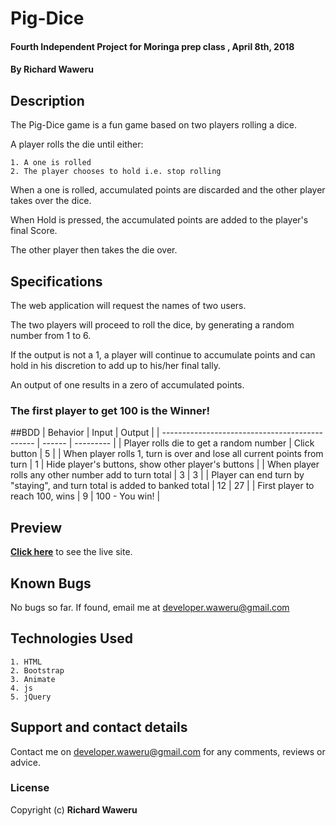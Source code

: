 # Pig-Dice
#### Fourth Independent Project for Moringa prep class , April 8th, 2018
#### By **Richard Waweru**

## Description
The Pig-Dice game is a fun game based on two players rolling a dice.

A player rolls the die until either:

    1. A one is rolled
    2. The player chooses to hold i.e. stop rolling

When a one is rolled, accumulated points are discarded and the other player takes over the dice.

When Hold is pressed, the accumulated points are added to the player's final Score.

The other player then takes the die over.

## Specifications
The web application will request the names of two users.

The two players will proceed to roll the dice, by generating a random number from 1 to 6.

If the output is not a 1, a player will continue to accumulate points and can hold in his discretion to add up to his/her final tally.

An output of one results in a zero of accumulated points.

### The first player to get 100 is the Winner!
##BDD
| Behavior                                       |  Input | Output    |
 | ---------------------------------------------- | ------ | --------- |
 | Player rolls die to get a random number    | Click button      | 5      |
 | When player rolls 1, turn is over and lose all current points from turn  | 1 | Hide player's buttons, show other player's buttons  |
 | When player rolls any other number add to turn total | 3     | 3  |
 | Player can end turn by "staying", and turn total is added to banked total        | 12      | 27         |
 | First player to reach 100, wins     | 9      | 100 - You win!       |
## Preview
**[Click here](https://devwaweru.github.io/Pig-Dice)** to see the live site.

## Known Bugs
No bugs so far. If found, email me at developer.waweru@gmail.com

## Technologies Used
    1. HTML
    2. Bootstrap
    3. Animate
    4. js
    5. jQuery

## Support and contact details
Contact me on developer.waweru@gmail.com for any comments, reviews or advice.

### License
Copyright (c) **Richard Waweru**
